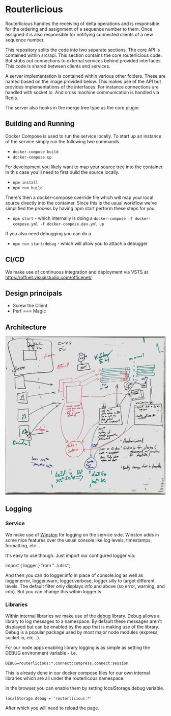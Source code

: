 # Routerlicious

Routerlicious handles the receiving of delta operations and is responsible for the ordering and assignment of a
sequence number to them. Once assigned it is also responsible for notifying connected clients of a new sequence
number.

This repository splits the code into two separate sections. The core API is contained within src/api. This section
contains the core routerlicious code. But stubs out connections to external services behind provided interfaces.
This code is shared between clients and services.

A server implementation is contained within various other folders. These are named based on the image provided below. This makes use of the API but provides implementations of
the interfaces. For instance connections are handled with socket.io. And cross machine communication is handled
via Redis.

The server also hooks in the merge tree type as the core plugin.

## Building and Running

Docker Compose is used to run the service locally. To start up an instance of the service simply run the following two commands.

* `docker-compose build`
* `docker-compose up`

For development you likely want to map your source tree into the container. In this case you'll need to first build the source locally.

* `npm install`
* `npm run build`

There's then a docker-compose override file which will map your local source directly into the container. Since this is the usual workflow we've simplified the process by having npm start perform these steps for you.

* `npm start` - which internally is doing a `docker-compose -f docker-compose.yml -f docker-compose.dev.yml up`

If you also need debugging you can do a

* `npm run start:debug` - which will allow you to attach a debugger

## CI/CD

We make use of continuous integration and deployment via VSTS at https://offnet.visualstudio.com/officenet/

## Design principals

* Screw the Client
* Perf === Magic

## Architecture

![Routerlicious architecture diagram](../doc/img/routerlicious-architecture.jpg)

## Logging

### Service

We make use of [Winston](https://github.com/winstonjs/winston) for logging on the service side. Winston adds in some nice features over the usual console like log levels, timestamps, formatting, etc...

It's easy to use though. Just import our configured logger via:

import { logger } from "../utils";

And then you can do logger.info in place of console.log as well as logger.error, logger.warn, logger.verbose, logger.silly to target different levels. The default filter only displays info and above (so error, warning, and info). But you can change this within logger.ts.

### Libraries

Within internal libraries we make use of the [debug](https://github.com/visionmedia/debug) library. Debug allows a
library to log messages to a namespace. By default these messages aren't displayed but can be enabled by the app
that is making use of the library. Debug is a popular package used by most major node modules (express, socket.io, etc...).

For our node apps enabling library logging is as simple as setting the DEBUG environment variable - i.e.

`DEBUG=routerlicious:*,connect:compress,connect:session`

This is already done in our docker compose files for our own internal libraries which are all under the routerlicous namespace.

In the browser you can enable them by setting localStorage.debug variable.

`localStorage.debug = 'routerlicious:*'`

After which you will need to reload the page.